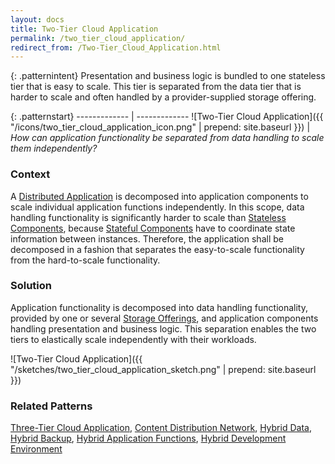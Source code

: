 ```yaml
---
layout: docs
title: Two-Tier Cloud Application
permalink: /two_tier_cloud_application/
redirect_from: /Two-Tier_Cloud_Application.html
---
```


{: .patternintent}
Presentation and business logic is bundled to one stateless tier that is easy to scale. This tier is separated from the data tier that is harder to scale and often handled by a provider-supplied storage offering.

{: .patternstart}
------------- | -------------
![Two-Tier Cloud Application]({{ "/icons/two_tier_cloud_application_icon.png" | prepend: site.baseurl }})  | *How can application functionality be separated from data handling to scale them independently?*

### Context
A [Distributed Application](/distributed_application/) is decomposed into application components to scale individual application functions independently. In this scope, data handling functionality is significantly harder to scale than [Stateless Components](/stateless_components/), because [Stateful Components](/stateful_components/) have to coordinate state information between instances. Therefore, the application shall be decomposed in a fashion that separates the easy-to-scale functionality from the hard-to-scale functionality.

### Solution
Application functionality is decomposed into data handling functionality, provided by one or several [Storage Offerings](/cloud_offerings/#storage_offerings), and application components handling presentation and business logic. This separation enables the two tiers to elastically scale independently with their workloads.
 
![Two-Tier Cloud Application]({{ "/sketches/two_tier_cloud_application_sketch.png" | prepend: site.baseurl }})

### Related Patterns
[Three-Tier Cloud Application](/three_tier_cloud_application/), [Content Distribution Network](/content_distribution_network/), [Hybrid Data](/hybrid_data/), [Hybrid Backup](/hybrid_backup/), [Hybrid Application Functions](/hybrid_application_functions/), [Hybrid Development Environment](/hybrid_development_environment/)